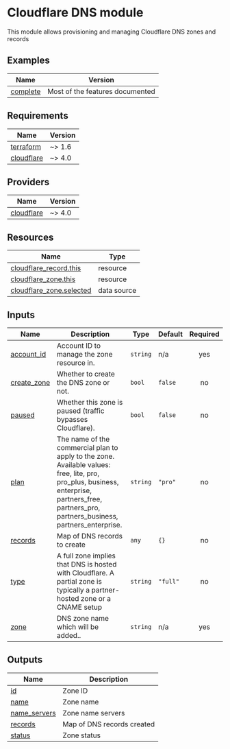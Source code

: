 # Cloudflare DNS module

This module allows provisioning and managing Cloudflare DNS zones and records

## Examples

| Name                            | Version                         |
| ------------------------------- | ------------------------------- |
| [complete](./examples/complete) | Most of the features documented |

## Requirements

| Name | Version |
|------|---------|
| <a name="requirement_terraform"></a> [terraform](#requirement\_terraform) | ~> 1.6 |
| <a name="requirement_cloudflare"></a> [cloudflare](#requirement\_cloudflare) | ~> 4.0 |

## Providers

| Name | Version |
|------|---------|
| <a name="provider_cloudflare"></a> [cloudflare](#provider\_cloudflare) | ~> 4.0 |

## Resources

| Name | Type |
|------|------|
| [cloudflare_record.this](https://registry.terraform.io/providers/cloudflare/cloudflare/latest/docs/resources/record) | resource |
| [cloudflare_zone.this](https://registry.terraform.io/providers/cloudflare/cloudflare/latest/docs/resources/zone) | resource |
| [cloudflare_zone.selected](https://registry.terraform.io/providers/cloudflare/cloudflare/latest/docs/data-sources/zone) | data source |

## Inputs

| Name | Description | Type | Default | Required |
|------|-------------|------|---------|:--------:|
| <a name="input_account_id"></a> [account\_id](#input\_account\_id) | Account ID to manage the zone resource in. | `string` | n/a | yes |
| <a name="input_create_zone"></a> [create\_zone](#input\_create\_zone) | Whether to create the DNS zone or not. | `bool` | `false` | no |
| <a name="input_paused"></a> [paused](#input\_paused) | Whether this zone is paused (traffic bypasses Cloudflare). | `bool` | `false` | no |
| <a name="input_plan"></a> [plan](#input\_plan) | The name of the commercial plan to apply to the zone. Available values: free, lite, pro, pro\_plus, business, enterprise, partners\_free, partners\_pro, partners\_business, partners\_enterprise. | `string` | `"pro"` | no |
| <a name="input_records"></a> [records](#input\_records) | Map of DNS records to create | `any` | `{}` | no |
| <a name="input_type"></a> [type](#input\_type) | A full zone implies that DNS is hosted with Cloudflare. A partial zone is typically a partner-hosted zone or a CNAME setup | `string` | `"full"` | no |
| <a name="input_zone"></a> [zone](#input\_zone) | DNS zone name which will be added.. | `string` | n/a | yes |

## Outputs

| Name | Description |
|------|-------------|
| <a name="output_id"></a> [id](#output\_id) | Zone ID |
| <a name="output_name"></a> [name](#output\_name) | Zone name |
| <a name="output_name_servers"></a> [name\_servers](#output\_name\_servers) | Zone name servers |
| <a name="output_records"></a> [records](#output\_records) | Map of DNS records created |
| <a name="output_status"></a> [status](#output\_status) | Zone status |